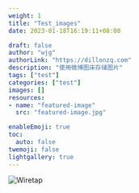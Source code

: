 ```yaml
---
weight: 1
title: "Test_images"
date: 2023-01-18T16:19:11+08:00

draft: false
author: "wjg"
authorLink: "https://dillonzq.com"
description: "使用微博图床存储图片"
tags: ["test"]
categories: ["test"]
images: []
resources:
- name: "featured-image"
  src: "featured-image.jpg"

enableEmoji: true
toc:
  auto: false
twemoji: false
lightgallery: true
---
```

![Wiretap](https://tvax2.sinaimg.cn/large/006k8hUtgy1ha7vhd9sw6j316o0o07dh.jpg)

